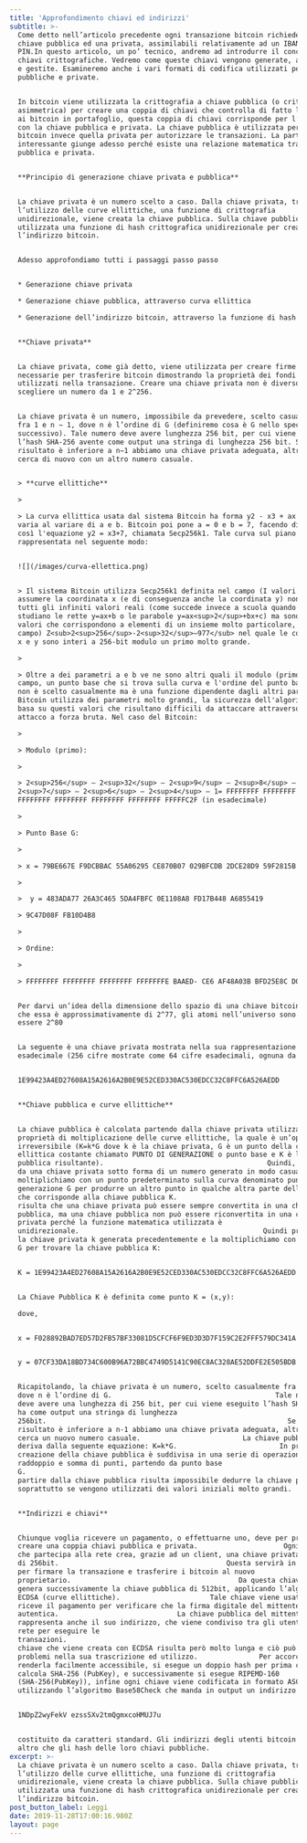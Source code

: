 ```yaml
---
title: 'Approfondimento chiavi ed indirizzi'
subtitle: >-
  Come detto nell’articolo precedente ogni transazione bitcoin richiede una
  chiave pubblica ed una privata, assimilabili relativamente ad un IBAN ed ad un
  PIN.In questo articolo, un po’ tecnico, andremo ad introdurre il concetto di
  chiavi crittografiche. Vedremo come queste chiavi vengono generate, archiviate
  e gestite. Esamineremo anche i vari formati di codifica utilizzati per chiavi
  pubbliche e private.


  In bitcoin viene utilizzata la crittografia a chiave pubblica (o crittografia
  asimmetrica) per creare una coppia di chiavi che controlla di fatto l’accesso
  ai bitcoin in portafoglio, questa coppia di chiavi corrisponde per l’appunto
  con la chiave pubblica e privata. La chiave pubblica è utilizzata per ricevere
  bitcoin invece quella privata per autorizzare le transazioni. La parte
  interessante giunge adesso perché esiste una relazione matematica tra chiave
  pubblica e privata.


  **Principio di generazione chiave privata e pubblica**


  La chiave privata è un numero scelto a caso. Dalla chiave privata, tramite
  l’utilizzo delle curve ellittiche, una funzione di crittografia
  unidirezionale, viene creata la chiave pubblica. Sulla chiave pubblica viene
  utilizzata una funzione di hash crittografica unidirezionale per creare
  l’indirizzo bitcoin.


  Adesso approfondiamo tutti i passaggi passo passo


  * Generazione chiave privata

  * Generazione chiave pubblica, attraverso curva ellittica

  * Generazione dell’indirizzo bitcoin, attraverso la funzione di hash


  **Chiave privata**


  La chiave privata, come già detto, viene utilizzata per creare firme che sono
  necessarie per trasferire bitcoin dimostrando la proprietà dei fondi
  utilizzati nella transazione. Creare una chiave privata non è diverso dallo
  scegliere un numero da 1 e 2^256.


  La chiave privata è un numero, impossibile da prevedere, scelto casualmente
  fra 1 e n − 1, dove n è l’ordine di G (definiremo cosa è G nello specchietto
  successivo). Tale numero deve avere lunghezza 256 bit, per cui viene eseguito
  l’hash SHA-256 avente come output una stringa di lunghezza 256 bit. Se il
  risultato è inferiore a n−1 abbiamo una chiave privata adeguata, altrimenti si
  cerca di nuovo con un altro numero casuale.


  > **curve ellittiche**

  >

  > La curva ellittica usata dal sistema Bitcoin ha forma y2 - x3 + ax + b, che
  varia al variare di a e b. Bitcoin poi pone a = 0 e b = 7, facendo diventare
  così l'equazione y2 = x3+7, chiamata Secp256k1. Tale curva sul piano reale è
  rappresentata nel seguente modo:


  ![](/images/curva-ellettica.png)


  > Il sistema Bitcoin utilizza Secp256k1 definita nel campo (I valori che può
  assumere la coordinata x (e di conseguenza anche la coordinata y) non sono
  tutti gli infiniti valori reali (come succede invece a scuola quando si
  studiano le rette y=ax+b o le parabole y=ax<sup>2</sup>+bx+c) ma sono solo i
  valori che corrispondono a elementi di un insieme molto particolare, detto
  campo) Z<sub>2<sup>256</sup>-2<sup>32</sup>—977</sub> nel quale le coordinate
  x e y sono interi a 256-bit modulo un primo molto grande.

  >

  > Oltre a dei parametri a e b ve ne sono altri quali il modulo (primo) del
  campo, un punto base che si trova sulla curva e l'ordine del punto base, che
  non è scelto casualmente ma è una funzione dipendente dagli altri parametri.
  Bitcoin utilizza dei parametri molto grandi, la sicurezza dell'algoritmo si
  basa su questi valori che risultano difficili da attaccare attraverso un
  attacco a forza bruta. Nel caso del Bitcoin:

  >

  > Modulo (primo):

  >

  > 2<sup>256</sup> – 2<sup>32</sup> – 2<sup>9</sup> – 2<sup>8</sup> –
  2<sup>7</sup> – 2<sup>6</sup> – 2<sup>4</sup> – 1= FFFFFFFF FFFFFFFF FFFFFFFF
  FFFFFFFF FFFFFFFF FFFFFFFF FFFFFFFF FFFFFC2F (in esadecimale)

  >

  > Punto Base G:

  >

  > x = 79BE667E F9DCBBAC 55A06295 CE870B07 029BFCDB 2DCE28D9 59F2815B 16F81798

  >

  >  y = 483ADA77 26A3C465 5DA4FBFC 0E1108A8 FD17B448 A6855419

  > 9C47D08F FB10D4B8

  >

  > Ordine: 

  >

  > FFFFFFFF FFFFFFFF FFFFFFFF FFFFFFFE BAAED- CE6 AF48A03B BFD25E8C D0364141


  Per darvi un’idea della dimensione dello spazio di una chiave bitcoin si pensi
  che essa è approssimativamente di 2^77, gli atomi nell’universo sono stimati
  essere 2^80


  La seguente è una chiave privata mostrata nella sua rappresentazione
  esadecimale (256 cifre mostrate come 64 cifre esadecimali, ognuna da 4 bit):


  1E99423A4ED27608A15A2616A2B0E9E52CED330AC530EDCC32C8FFC6A526AEDD


  **Chiave pubblica e curve ellittiche**


  La chiave pubblica è calcolata partendo dalla chiave privata utilizzando la
  proprietà di moltiplicazione delle curve ellittiche, la quale è un’operazione
  irreversibile (K=k*G dove k è la chiave privata, G è un punto della curva
  ellittica costante chiamato PUNTO DI GENERAZIONE o punto base e K è la chiave
  pubblica risultante).                                        Quindi, partendo
  da una chiave privata sotto forma di un numero generato in modo casuale k, lo
  moltiplichiamo con un punto predeterminato sulla curva denominato punto di
  generazione G per produrre un altro punto in qualche altra parte della curva,
  che corrisponde alla chiave pubblica K.                                 Ne
  risulta che una chiave privata può essere sempre convertita in una chiave
  pubblica, ma una chiave pubblica non può essere riconvertita in una chiave
  privata perché la funzione matematica utilizzata è
  unidirezionale.                                             Quindi prendiamo
  la chiave privata k generata precedentemente e la moltiplichiamo con il punto
  G per trovare la chiave pubblica K:


  K = 1E99423A4ED27608A15A2616A2B0E9E52CED330AC530EDCC32C8FFC6A526AEDD * G


  La Chiave Pubblica K è definita come punto K = (x,y):

  dove,


  x = F028892BAD7ED57D2FB57BF33081D5CFCF6F9ED3D3D7F159C2E2FFF579DC341A


  y = 07CF33DA18BD734C600B96A72BBC4749D5141C90EC8AC328AE52DDFE2E505BDB


  Ricapitolando, la chiave privata è un numero, scelto casualmente fra 1 e n-1,
  dove n è l’ordine di G.                                        Tale numero
  deve avere una lunghezza di 256 bit, per cui viene eseguito l’hash SHA-256 che
  ha come output una stringa di lunghezza
  256bit.                                                           Se il
  risultato è inferiore a n-1 abbiamo una chiave privata adeguata, altrimenti si
  cerca un nuovo numero casuale.                         La chiave pubblica si
  deriva dalla seguente equazione: K=k*G.                         In pratica, la
  creazione della chiave pubblica è suddivisa in una serie di operazioni
  raddoppio e somma di punti, partendo da punto base
  G.                                                                    A
  partire dalla chiave pubblica risulta impossibile dedurre la chiave privata,
  soprattutto se vengono utilizzati dei valori iniziali molto grandi.


  **Indirizzi e chiavi**


  Chiunque voglia ricevere un pagamento, o effettuarne uno, deve per prima cosa
  creare una coppia chiavi pubblica e privata.                     Ogni utente
  che partecipa alla rete crea, grazie ad un client, una chiave privata casuale
  di 256bit.                                         Questa servirà in seguito
  per firmare la transazione e trasferire i bitcoin al nuovo
  proprietario.                                         Da questa chiave si
  genera successivamente la chiave pubblica di 512bit, applicando l’algoritmo
  ECDSA (curve ellittiche).                      Tale chiave viene usata da chi
  riceve il pagamento per verificare che la firma digitale del mittente sia
  autentica.                             La chiave pubblica del mittente
  rappresenta anche il suo indirizzo, che viene condiviso tra gli utenti della
  rete per eseguire le
  transazioni.                                                               La
  chiave che viene creata con ECDSA risulta però molto lunga e ciò può causare
  problemi nella sua trascrizione ed utilizzo.               Per accorciarla e
  renderla facilmente accessibile, si esegue un doppio hash per prima cosa si
  calcola SHA-256 (PubKey), e successivamente si esegue RIPEMD-160
  (SHA-256(PubKey)), infine ogni chiave viene codificata in formato ASCII
  utilizzando l’algoritmo Base58Check che manda in output un indirizzo del tipo:


  1NDpZ2wyFekV ezssSXv2tmQgmxcoHMUJ7u


  costituito da caratteri standard. Gli indirizzi degli utenti bitcoin non sono
  altro che gli hash delle loro chiavi pubbliche.
excerpt: >-
  La chiave privata è un numero scelto a caso. Dalla chiave privata, tramite
  l’utilizzo delle curve ellittiche, una funzione di crittografia
  unidirezionale, viene creata la chiave pubblica. Sulla chiave pubblica viene
  utilizzata una funzione di hash crittografica unidirezionale per creare
  l’indirizzo bitcoin.
post_button_label: Leggi
date: 2019-11-28T17:00:16.980Z
layout: page
---
```


